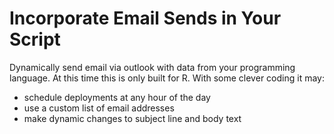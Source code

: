 # Incorporate Email Sends in Your Script
Dynamically send email via outlook with data from your programming language.  At this time this is only built for R. With some clever coding it may:
* schedule deployments at any hour of the day
* use a custom list of email addresses
* make dynamic changes to subject line and body text
